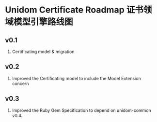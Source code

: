 # Unidom Certificate Roadmap 证书领域模型引擎路线图

## v0.1
1. Certificating model & migration

## v0.2
1. Improved the Certificating model to include the Model Extension concern

## v0.3
1. Improved the Ruby Gem Specification to depend on unidom-common v0.4.
